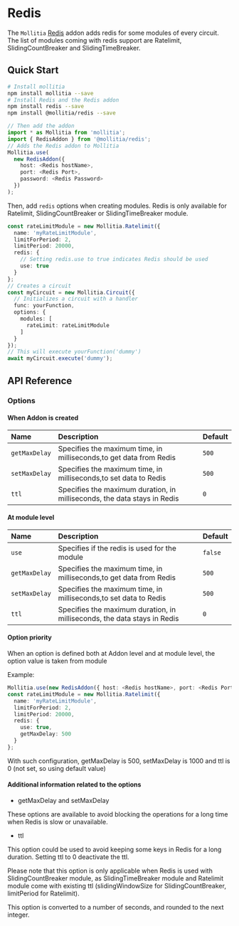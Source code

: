 # Redis

The `Mollitia` [Redis](https://redis.io/) addon adds redis for some modules of every circuit. The list of modules coming with redis support are Ratelimit, SlidingCountBreaker and SlidingTimeBreaker.

## Quick Start

``` bash
# Install mollitia
npm install mollitia --save
# Install Redis and the Redis addon
npm install redis --save
npm install @mollitia/redis --save
```

``` typescript
// Then add the addon
import * as Mollitia from 'mollitia';
import { RedisAddon } from '@mollitia/redis';
// Adds the Redis addon to Mollitia
Mollitia.use(
  new RedisAddon({ 
    host: <Redis hostName>, 
    port: <Redis Port>,
    password: <Redis Password> 
  })
);
```

Then, add `redis` options when creating modules. Redis is only available for Ratelimit, SlidingCountBreaker or SlidingTimeBreaker module.

``` typescript
const rateLimitModule = new Mollitia.Ratelimit({
  name: 'myRateLimitModule',
  limitForPeriod: 2,
  limitPeriod: 20000,
  redis: {
    // Setting redis.use to true indicates Redis should be used
    use: true
  }
};
// Creates a circuit
const myCircuit = new Mollitia.Circuit({
  // Initializes a circuit with a handler
  func: yourFunction,
  options: {
    modules: [
      rateLimit: rateLimitModule
    ]
  }
});
// This will execute yourFunction('dummy')
await myCircuit.execute('dummy');

```

## API Reference

### Options

#### When Addon is created

| Name             | Description                                                                 | Default    |
|:-----------------|:----------------------------------------------------------------------------|:-----------|
| `getMaxDelay`    | Specifies the maximum time, in milliseconds,to get data from Redis          | `500`      |
| `setMaxDelay`    | Specifies the maximum time, in milliseconds,to set data to Redis            | `500`      |
| `ttl`            | Specifies the maximum duration, in milliseconds, the data stays in  Redis   | `0`        |

#### At module level

| Name             | Description                                                                 | Default    |
|:-----------------|:----------------------------------------------------------------------------|:-----------|
| `use`            | Specifies if the redis is used for the module                               | `false`    |
| `getMaxDelay`    | Specifies the maximum time, in milliseconds,to get data from Redis          | `500`      |
| `setMaxDelay`    | Specifies the maximum time, in milliseconds,to set data to Redis            | `500`      |
| `ttl`            | Specifies the maximum duration, in milliseconds, the data stays in  Redis   | `0`        |

#### Option priority

When an option is defined both at Addon level and at module level, the option value is taken from module

Example:
``` typescript
Mollitia.use(new RedisAddon({ host: <Redis hostName>, port: <Redis Port>, password: <Redis Password>, getMaxDelay: 1000, setMaxDelay: 1000 }));
const rateLimitModule = new Mollitia.Ratelimit({
  name: 'myRateLimitModule',
  limitForPeriod: 2,
  limitPeriod: 20000,
  redis: {
    use: true,
    getMaxDelay: 500
  }
};
````
With such configuration, getMaxDelay is 500, setMaxDelay is 1000 and ttl is 0 (not set, so using default value)


#### Additional information related to the options

* getMaxDelay and setMaxDelay

These options are available to avoid blocking the operations for a long time when Redis is slow or unavailable.

* ttl

This option could be used to avoid keeping some keys in Redis for a long duration. Setting ttl to 0 deactivate the ttl.

Please note that this option is only applicable when Redis is used with SlidingCountBreaker module, as SlidingTimeBreaker module and Ratelimit module come with existing ttl (slidingWindowSize for SlidingCountBreaker, limitPeriod for Ratelimit).

This option is converted to a number of seconds, and rounded to the next integer.
